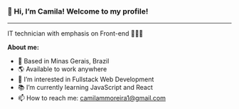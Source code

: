 <h3>👋 Hi, I’m Camila! Welcome to my profile!</h3>
<hr>

IT technician with emphasis on Front-end 👩🏼‍💻

<b>About me:</b>
- 📍 Based in Minas Gerais, Brazil
- 🌎 Available to work anywhere
- 👀 I’m interested in Fullstack Web Development
- 📚 I’m currently learning JavaScript and React
- 📫 How to reach me: <a href="emailto:camilammoreira1@gmail.com"> camilammoreira1@gmail.com</a>

<!---
camilammoreira/camilammoreira is a ✨ special ✨ repository because its `README.md` (this file) appears on your GitHub profile.
You can click the Preview link to take a look at your changes.
--->
